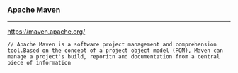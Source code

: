 ### Apache Maven
---

https://maven.apache.org/

```
// Apache Maven is a software project management and comprehension tool.Based on the concept of a project object model (POM), Maven can manage a project's build, reporitn and documentation from a central piece of information


```

```
```

```
```

